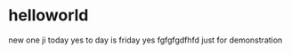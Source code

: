 helloworld
==========
new one ji
today
yes
 to day is friday
yes
fgfgfgdfhfd
just for demonstration
